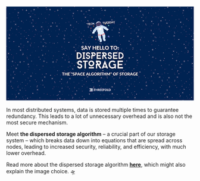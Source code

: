 ![](img/dispersed_storage_hello.png)

In most distributed systems, data is stored multiple times to guarantee redundancy. This leads to a lot of unnecessary overhead and is also not the most secure mechanism.

Meet **the dispersed storage algorithm** – a crucial part of our storage system – which breaks data down into equations that are spread across nodes, leading to increased security, reliability, and efficiency, with much lower overhead.

Read more about the dispersed storage algorithm **[here](https://info.threefold.io/#/threefold__part5_ultra_efficient_storage?id=the-space-algorithm-of-storage)**, which might also explain the image choice. 🛸

